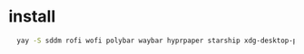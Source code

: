# install

```bash
  yay -S sddm rofi wofi polybar waybar hyprpaper starship xdg-desktop-portal-hyprland
```
